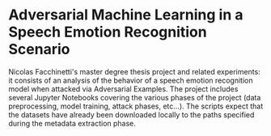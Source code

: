# Adversarial Machine Learning in a Speech Emotion Recognition Scenario
Nicolas Facchinetti's master degree thesis project and related experiments: it consists of an analysis of the behavior of a speech emotion recognition model when attacked via Adversarial Examples.
The project includes several Jupyter Notebooks covering the various phases of the project (data preprocessing, model training, attack phases, etc...). The scripts expect that the datasets have already been downloaded locally to the paths specified during the metadata extraction phase.
